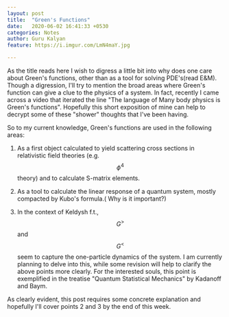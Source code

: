 ```yaml
---
layout: post
title:  "Green's Functions"
date:   2020-06-02 16:41:33 +0530
categories: Notes
author: Guru Kalyan
feature: https://i.imgur.com/LmN4maY.jpg

---
```



As the title reads here I wish to digress a little bit into why does one care about Green's functions, other than as a tool for solving PDE's(read E&M).
Though a digression, I'll try to mention the broad areas where Green's function
can give a clue to the physics of a system. In fact, recently I came across a
video that iterated the line "The language of Many body physics is Green's functions".
Hopefully this short exposition of mine can help to decrypt some of these "shower"
thoughts that I've been having.

So to my current knowledge, Green's functions are used in the following areas:

1. As a first object calculated to yield scattering cross sections in relativistic field theories (e.g. $$ \phi^4 $$ theory) and to calculate S-matrix elements.

2. As a tool to calculate the linear response of a quantum system, mostly
compacted by Kubo's formula.( Why is it important?)

3. In the context of Keldysh f.t., $$ G^{>} $$ and $$ G^{<} $$ seem to capture the
one-particle dynamics of the system. I am currently planning to delve into this,
while some revision will help to clarify the above points more clearly.
For the interested souls, this point is exemplified in the treatise "Quantum Statistical
Mechanics" by Kadanoff and Baym.

As clearly evident, this post requires some concrete explanation and hopefully
I'll cover points 2 and 3 by the end of this week.

